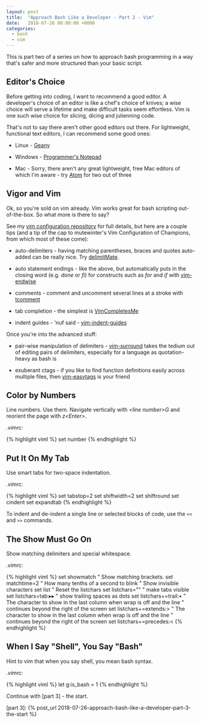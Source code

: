 ```yaml
---
layout: post
title:  "Approach Bash Like a Developer - Part 2 - Vim"
date:   2018-07-26 00:00:00 +0000
categories:
  - bash
  - vim
---
```


This is part two of a series on how to approach bash programming in a
way that's safer and more structured than your basic script.

Editor's Choice
---------------

Before getting into coding, I want to recommend a good editor. A
developer's choice of an editor is like a chef's choice of knives; a
wise choice will serve a lifetime and make difficult tasks seem
effortless. Vim is one such wise choice for slicing, dicing and
julienning code.

That's not to say there aren't other good editors out there. For
lightweight, functional text editors, I can recommend some good ones:

-   Linux - [Geany]

-   Windows - [Programmer's Notepad]

-   Mac - Sorry, there aren't any great lightweight, free Mac editors of
    which I'm aware - try [Atom] for two out of three

Vigor and Vim
-------------

Ok, so you're sold on vim already. Vim works great for bash scripting
out-of-the-box. So what more is there to say?

See my [vim configuration repository] for full details, but here are a
couple tips (and a tip of the cap to mutewinter's Vim Configuration of
Champions, from which most of these come):

-   auto-delimiters - having matching parentheses, braces and quotes
    auto-added can be really nice. Try [delimitMate].

-   auto statement endings - like the above, but automatically puts
    in the closing word (e.g. *done* or *fi*) for constructs such as
    *for* and *if* with [vim-endwise]

-   comments - comment and uncomment several lines at a stroke with
    [tcomment]

-   tab completion - the simplest is [VimCompletesMe]

-   indent guides - 'nuf said - [vim-indent-guides]

Once you're into the advanced stuff:

-   pair-wise manipulation of delimiters - [vim-surround] takes the
    tedium out of editing pairs of delimiters, especially for a language
    as quotation-heavy as bash is

-   exuberant ctags - if you like to find function definitions easily
    across multiple files, then [vim-easytags] is your friend

Color by Numbers
----------------

Line numbers. Use them.  Navigate vertically with *\<line number\>G* and
reorient the page with *z\<Enter\>*.

*.vimrc:*

{% highlight viml %}
set number
{% endhighlight %}

Put It On My Tab
----------------

Use smart tabs for two-space indentation.

*.vimrc:*

{% highlight viml %}
set tabstop=2
set shiftwidth=2
set shiftround
set cindent
set expandtab
{% endhighlight %}

To indent and de-indent a single line or selected blocks of code, use
the `<<` and `>>` commands.

The Show Must Go On
-------------------

Show matching delimiters and special whitespace.

*.vimrc:*

{% highlight viml %}
set showmatch   " Show matching brackets.
set matchtime=2 " How many tenths of a second to blink
" Show invisible characters
set list
" Reset the listchars
set listchars=""
" make tabs visible
set listchars=tab:▸▸
" show trailing spaces as dots
set listchars+=trail:•
" The character to show in the last column when wrap is off and the line
" continues beyond the right of the screen
set listchars+=extends:>
" The character to show in the last column when wrap is off and the line
" continues beyond the right of the screen
set listchars+=precedes:<
{% endhighlight %}

When I Say "Shell", You Say "Bash"
----------------------------------

Hint to vim that when you say shell, you mean bash syntax.

*.vimrc:*

{% highlight viml %}
let g:is_bash = 1
{% endhighlight %}

Continue with [part 3] - the start.

  [Geany]:                        https://www.geany.org/
  [Programmer's Notepad]:         http://www.pnotepad.org/
  [Atom]:                         https://atom.io/
  [vim configuration repository]: https://github.com/binaryphile/dot_vim
  [jellybeans]:                   https://github.com/nanotech/jellybeans.vim
  [quick-scope]:                  https://github.com/unblevable/quick-scope
  [delimitMate]:                  https://github.com/Raimondi/delimitMate
  [vim-endwise]:                  https://github.com/tpope/vim-endwise
  [shellcheck]:                   https://www.shellcheck.net/
  [syntastic]:                    https://github.com/vim-syntastic/syntastic
  [tcomment]:                     https://github.com/tomtom/tcomment_vim
  [VimCompletesMe]:               https://github.com/ajh17/VimCompletesMe
  [vim-indent-guides]:            https://github.com/nathanaelkane/vim-indent-guides
  [vim-surround]:                 https://github.com/tpope/vim-surround
  [vim-easytags]:                 https://github.com/xolox/vim-easytags
  [idempotent]:                   https://en.wikipedia.org/wiki/Idempotence#Computer_science_meaning
  [part 3]:                       {% post_url 2018-07-26-approach-bash-like-a-developer-part-3-the-start %}
